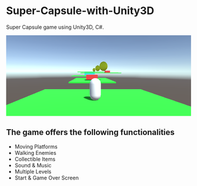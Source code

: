 # Super-Capsule-with-Unity3D

Super Capsule game using Unity3D, C#.

![title-pic](https://github.com/saha0073/Super-Capsule-with-Unity3D/blob/main/Capture.PNG)

## The game offers the following functionalities
- Moving Platforms
- Walking Enemies
- Collectible Items
- Sound & Music
- Multiple Levels
- Start & Game Over Screen



